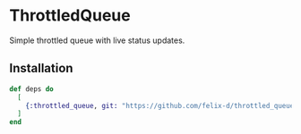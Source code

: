 # ThrottledQueue

Simple throttled queue with live status updates.

## Installation

```elixir
def deps do
  [
    {:throttled_queue, git: "https://github.com/felix-d/throttled_queue.git"}
  ]
end
```
